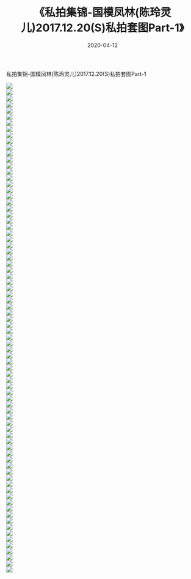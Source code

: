 ﻿---
layout: post
title:  《私拍集锦-国模凤林(陈玲灵儿)2017.12.20(S)私拍套图Part-1》
date:   2020-04-12
img: http://imgx.orgx.ga/漏D/网络美图/2020/私拍集锦-国模凤林(陈玲灵儿)2017.12.20(S)私拍套图Part-1/000.jpg
categories: [美女, 清纯, 唯美]
---

私拍集锦-国模凤林(陈玲灵儿)2017.12.20(S)私拍套图Part-1

  ![](http://imgx.orgx.ga/漏D/网络美图/2020/私拍集锦-国模凤林(陈玲灵儿)2017.12.20(S)私拍套图Part-1/001.jpg) <br> ![](http://imgx.orgx.ga/漏D/网络美图/2020/私拍集锦-国模凤林(陈玲灵儿)2017.12.20(S)私拍套图Part-1/002.jpg) <br> ![](http://imgx.orgx.ga/漏D/网络美图/2020/私拍集锦-国模凤林(陈玲灵儿)2017.12.20(S)私拍套图Part-1/003.jpg) <br> ![](http://imgx.orgx.ga/漏D/网络美图/2020/私拍集锦-国模凤林(陈玲灵儿)2017.12.20(S)私拍套图Part-1/004.jpg) <br> ![](http://imgx.orgx.ga/漏D/网络美图/2020/私拍集锦-国模凤林(陈玲灵儿)2017.12.20(S)私拍套图Part-1/005.jpg) <br> ![](http://imgx.orgx.ga/漏D/网络美图/2020/私拍集锦-国模凤林(陈玲灵儿)2017.12.20(S)私拍套图Part-1/006.jpg) <br> ![](http://imgx.orgx.ga/漏D/网络美图/2020/私拍集锦-国模凤林(陈玲灵儿)2017.12.20(S)私拍套图Part-1/007.jpg) <br> ![](http://imgx.orgx.ga/漏D/网络美图/2020/私拍集锦-国模凤林(陈玲灵儿)2017.12.20(S)私拍套图Part-1/008.jpg) <br> ![](http://imgx.orgx.ga/漏D/网络美图/2020/私拍集锦-国模凤林(陈玲灵儿)2017.12.20(S)私拍套图Part-1/009.jpg) <br> ![](http://imgx.orgx.ga/漏D/网络美图/2020/私拍集锦-国模凤林(陈玲灵儿)2017.12.20(S)私拍套图Part-1/010.jpg) <br> ![](http://imgx.orgx.ga/漏D/网络美图/2020/私拍集锦-国模凤林(陈玲灵儿)2017.12.20(S)私拍套图Part-1/011.jpg) <br> ![](http://imgx.orgx.ga/漏D/网络美图/2020/私拍集锦-国模凤林(陈玲灵儿)2017.12.20(S)私拍套图Part-1/012.jpg) <br> ![](http://imgx.orgx.ga/漏D/网络美图/2020/私拍集锦-国模凤林(陈玲灵儿)2017.12.20(S)私拍套图Part-1/013.jpg) <br> ![](http://imgx.orgx.ga/漏D/网络美图/2020/私拍集锦-国模凤林(陈玲灵儿)2017.12.20(S)私拍套图Part-1/014.jpg) <br> ![](http://imgx.orgx.ga/漏D/网络美图/2020/私拍集锦-国模凤林(陈玲灵儿)2017.12.20(S)私拍套图Part-1/015.jpg) <br> ![](http://imgx.orgx.ga/漏D/网络美图/2020/私拍集锦-国模凤林(陈玲灵儿)2017.12.20(S)私拍套图Part-1/016.jpg) <br> ![](http://imgx.orgx.ga/漏D/网络美图/2020/私拍集锦-国模凤林(陈玲灵儿)2017.12.20(S)私拍套图Part-1/017.jpg) <br> ![](http://imgx.orgx.ga/漏D/网络美图/2020/私拍集锦-国模凤林(陈玲灵儿)2017.12.20(S)私拍套图Part-1/018.jpg) <br> ![](http://imgx.orgx.ga/漏D/网络美图/2020/私拍集锦-国模凤林(陈玲灵儿)2017.12.20(S)私拍套图Part-1/019.jpg) <br> ![](http://imgx.orgx.ga/漏D/网络美图/2020/私拍集锦-国模凤林(陈玲灵儿)2017.12.20(S)私拍套图Part-1/020.jpg) <br> ![](http://imgx.orgx.ga/漏D/网络美图/2020/私拍集锦-国模凤林(陈玲灵儿)2017.12.20(S)私拍套图Part-1/021.jpg) <br> ![](http://imgx.orgx.ga/漏D/网络美图/2020/私拍集锦-国模凤林(陈玲灵儿)2017.12.20(S)私拍套图Part-1/022.jpg) <br> ![](http://imgx.orgx.ga/漏D/网络美图/2020/私拍集锦-国模凤林(陈玲灵儿)2017.12.20(S)私拍套图Part-1/023.jpg) <br> ![](http://imgx.orgx.ga/漏D/网络美图/2020/私拍集锦-国模凤林(陈玲灵儿)2017.12.20(S)私拍套图Part-1/024.jpg) <br> ![](http://imgx.orgx.ga/漏D/网络美图/2020/私拍集锦-国模凤林(陈玲灵儿)2017.12.20(S)私拍套图Part-1/025.jpg) <br> ![](http://imgx.orgx.ga/漏D/网络美图/2020/私拍集锦-国模凤林(陈玲灵儿)2017.12.20(S)私拍套图Part-1/026.jpg) <br> ![](http://imgx.orgx.ga/漏D/网络美图/2020/私拍集锦-国模凤林(陈玲灵儿)2017.12.20(S)私拍套图Part-1/027.jpg) <br> ![](http://imgx.orgx.ga/漏D/网络美图/2020/私拍集锦-国模凤林(陈玲灵儿)2017.12.20(S)私拍套图Part-1/028.jpg) <br> ![](http://imgx.orgx.ga/漏D/网络美图/2020/私拍集锦-国模凤林(陈玲灵儿)2017.12.20(S)私拍套图Part-1/029.jpg) <br> ![](http://imgx.orgx.ga/漏D/网络美图/2020/私拍集锦-国模凤林(陈玲灵儿)2017.12.20(S)私拍套图Part-1/030.jpg) <br> ![](http://imgx.orgx.ga/漏D/网络美图/2020/私拍集锦-国模凤林(陈玲灵儿)2017.12.20(S)私拍套图Part-1/031.jpg) <br> ![](http://imgx.orgx.ga/漏D/网络美图/2020/私拍集锦-国模凤林(陈玲灵儿)2017.12.20(S)私拍套图Part-1/032.jpg) <br> ![](http://imgx.orgx.ga/漏D/网络美图/2020/私拍集锦-国模凤林(陈玲灵儿)2017.12.20(S)私拍套图Part-1/033.jpg) <br> ![](http://imgx.orgx.ga/漏D/网络美图/2020/私拍集锦-国模凤林(陈玲灵儿)2017.12.20(S)私拍套图Part-1/034.jpg) <br> ![](http://imgx.orgx.ga/漏D/网络美图/2020/私拍集锦-国模凤林(陈玲灵儿)2017.12.20(S)私拍套图Part-1/035.jpg) <br> ![](http://imgx.orgx.ga/漏D/网络美图/2020/私拍集锦-国模凤林(陈玲灵儿)2017.12.20(S)私拍套图Part-1/036.jpg) <br> ![](http://imgx.orgx.ga/漏D/网络美图/2020/私拍集锦-国模凤林(陈玲灵儿)2017.12.20(S)私拍套图Part-1/037.jpg) <br> ![](http://imgx.orgx.ga/漏D/网络美图/2020/私拍集锦-国模凤林(陈玲灵儿)2017.12.20(S)私拍套图Part-1/038.jpg) <br> ![](http://imgx.orgx.ga/漏D/网络美图/2020/私拍集锦-国模凤林(陈玲灵儿)2017.12.20(S)私拍套图Part-1/039.jpg) <br> ![](http://imgx.orgx.ga/漏D/网络美图/2020/私拍集锦-国模凤林(陈玲灵儿)2017.12.20(S)私拍套图Part-1/040.jpg) <br> ![](http://imgx.orgx.ga/漏D/网络美图/2020/私拍集锦-国模凤林(陈玲灵儿)2017.12.20(S)私拍套图Part-1/041.jpg) <br> ![](http://imgx.orgx.ga/漏D/网络美图/2020/私拍集锦-国模凤林(陈玲灵儿)2017.12.20(S)私拍套图Part-1/042.jpg) <br> ![](http://imgx.orgx.ga/漏D/网络美图/2020/私拍集锦-国模凤林(陈玲灵儿)2017.12.20(S)私拍套图Part-1/043.jpg) <br> ![](http://imgx.orgx.ga/漏D/网络美图/2020/私拍集锦-国模凤林(陈玲灵儿)2017.12.20(S)私拍套图Part-1/044.jpg) <br> ![](http://imgx.orgx.ga/漏D/网络美图/2020/私拍集锦-国模凤林(陈玲灵儿)2017.12.20(S)私拍套图Part-1/045.jpg) <br> ![](http://imgx.orgx.ga/漏D/网络美图/2020/私拍集锦-国模凤林(陈玲灵儿)2017.12.20(S)私拍套图Part-1/046.jpg) <br> ![](http://imgx.orgx.ga/漏D/网络美图/2020/私拍集锦-国模凤林(陈玲灵儿)2017.12.20(S)私拍套图Part-1/047.jpg) <br> ![](http://imgx.orgx.ga/漏D/网络美图/2020/私拍集锦-国模凤林(陈玲灵儿)2017.12.20(S)私拍套图Part-1/048.jpg) <br> ![](http://imgx.orgx.ga/漏D/网络美图/2020/私拍集锦-国模凤林(陈玲灵儿)2017.12.20(S)私拍套图Part-1/049.jpg) <br> ![](http://imgx.orgx.ga/漏D/网络美图/2020/私拍集锦-国模凤林(陈玲灵儿)2017.12.20(S)私拍套图Part-1/050.jpg) <br> ![](http://imgx.orgx.ga/漏D/网络美图/2020/私拍集锦-国模凤林(陈玲灵儿)2017.12.20(S)私拍套图Part-1/051.jpg) <br> ![](http://imgx.orgx.ga/漏D/网络美图/2020/私拍集锦-国模凤林(陈玲灵儿)2017.12.20(S)私拍套图Part-1/052.jpg) <br> ![](http://imgx.orgx.ga/漏D/网络美图/2020/私拍集锦-国模凤林(陈玲灵儿)2017.12.20(S)私拍套图Part-1/053.jpg) <br> ![](http://imgx.orgx.ga/漏D/网络美图/2020/私拍集锦-国模凤林(陈玲灵儿)2017.12.20(S)私拍套图Part-1/054.jpg) <br> ![](http://imgx.orgx.ga/漏D/网络美图/2020/私拍集锦-国模凤林(陈玲灵儿)2017.12.20(S)私拍套图Part-1/055.jpg) <br> ![](http://imgx.orgx.ga/漏D/网络美图/2020/私拍集锦-国模凤林(陈玲灵儿)2017.12.20(S)私拍套图Part-1/056.jpg) <br> ![](http://imgx.orgx.ga/漏D/网络美图/2020/私拍集锦-国模凤林(陈玲灵儿)2017.12.20(S)私拍套图Part-1/057.jpg) <br> ![](http://imgx.orgx.ga/漏D/网络美图/2020/私拍集锦-国模凤林(陈玲灵儿)2017.12.20(S)私拍套图Part-1/058.jpg) <br> ![](http://imgx.orgx.ga/漏D/网络美图/2020/私拍集锦-国模凤林(陈玲灵儿)2017.12.20(S)私拍套图Part-1/059.jpg) <br> ![](http://imgx.orgx.ga/漏D/网络美图/2020/私拍集锦-国模凤林(陈玲灵儿)2017.12.20(S)私拍套图Part-1/060.jpg) <br> ![](http://imgx.orgx.ga/漏D/网络美图/2020/私拍集锦-国模凤林(陈玲灵儿)2017.12.20(S)私拍套图Part-1/061.jpg) <br> ![](http://imgx.orgx.ga/漏D/网络美图/2020/私拍集锦-国模凤林(陈玲灵儿)2017.12.20(S)私拍套图Part-1/062.jpg) <br> ![](http://imgx.orgx.ga/漏D/网络美图/2020/私拍集锦-国模凤林(陈玲灵儿)2017.12.20(S)私拍套图Part-1/063.jpg) <br> ![](http://imgx.orgx.ga/漏D/网络美图/2020/私拍集锦-国模凤林(陈玲灵儿)2017.12.20(S)私拍套图Part-1/064.jpg) <br> ![](http://imgx.orgx.ga/漏D/网络美图/2020/私拍集锦-国模凤林(陈玲灵儿)2017.12.20(S)私拍套图Part-1/065.jpg) <br> ![](http://imgx.orgx.ga/漏D/网络美图/2020/私拍集锦-国模凤林(陈玲灵儿)2017.12.20(S)私拍套图Part-1/066.jpg) <br> ![](http://imgx.orgx.ga/漏D/网络美图/2020/私拍集锦-国模凤林(陈玲灵儿)2017.12.20(S)私拍套图Part-1/067.jpg) <br> ![](http://imgx.orgx.ga/漏D/网络美图/2020/私拍集锦-国模凤林(陈玲灵儿)2017.12.20(S)私拍套图Part-1/068.jpg) <br> ![](http://imgx.orgx.ga/漏D/网络美图/2020/私拍集锦-国模凤林(陈玲灵儿)2017.12.20(S)私拍套图Part-1/069.jpg) <br> ![](http://imgx.orgx.ga/漏D/网络美图/2020/私拍集锦-国模凤林(陈玲灵儿)2017.12.20(S)私拍套图Part-1/070.jpg) <br> ![](http://imgx.orgx.ga/漏D/网络美图/2020/私拍集锦-国模凤林(陈玲灵儿)2017.12.20(S)私拍套图Part-1/071.jpg) <br> ![](http://imgx.orgx.ga/漏D/网络美图/2020/私拍集锦-国模凤林(陈玲灵儿)2017.12.20(S)私拍套图Part-1/072.jpg) <br> ![](http://imgx.orgx.ga/漏D/网络美图/2020/私拍集锦-国模凤林(陈玲灵儿)2017.12.20(S)私拍套图Part-1/073.jpg) <br> ![](http://imgx.orgx.ga/漏D/网络美图/2020/私拍集锦-国模凤林(陈玲灵儿)2017.12.20(S)私拍套图Part-1/074.jpg) <br> ![](http://imgx.orgx.ga/漏D/网络美图/2020/私拍集锦-国模凤林(陈玲灵儿)2017.12.20(S)私拍套图Part-1/075.jpg) <br> ![](http://imgx.orgx.ga/漏D/网络美图/2020/私拍集锦-国模凤林(陈玲灵儿)2017.12.20(S)私拍套图Part-1/076.jpg) <br> ![](http://imgx.orgx.ga/漏D/网络美图/2020/私拍集锦-国模凤林(陈玲灵儿)2017.12.20(S)私拍套图Part-1/077.jpg) <br> ![](http://imgx.orgx.ga/漏D/网络美图/2020/私拍集锦-国模凤林(陈玲灵儿)2017.12.20(S)私拍套图Part-1/078.jpg) <br> ![](http://imgx.orgx.ga/漏D/网络美图/2020/私拍集锦-国模凤林(陈玲灵儿)2017.12.20(S)私拍套图Part-1/079.jpg) <br> ![](http://imgx.orgx.ga/漏D/网络美图/2020/私拍集锦-国模凤林(陈玲灵儿)2017.12.20(S)私拍套图Part-1/080.jpg) <br>